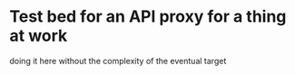 # Test bed for an API proxy for a thing at work

doing it here without the complexity of the eventual target